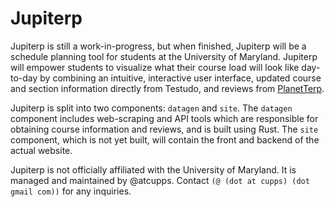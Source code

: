 # Jupiterp

Jupiterp is still a work-in-progress, but when finished, Jupiterp will be a schedule planning tool for students at the University of Maryland. Jupiterp will empower students to visualize what their course load will look like day-to-day by combining an intuitive, interactive user interface, updated course and section information directly from Testudo, and reviews from [PlanetTerp](https://planetterp.com).

Jupiterp is split into two components: `datagen` and `site`. The `datagen` component includes web-scraping and API tools which are responsible for obtaining course information and reviews, and is built using Rust. The `site` component, which is not yet built, will contain the front and backend of the actual website.

Jupiterp is not officially affiliated with the University of Maryland. It is managed and maintained by @atcupps. Contact `(@ (dot at cupps) (dot gmail com))` for any inquiries.
